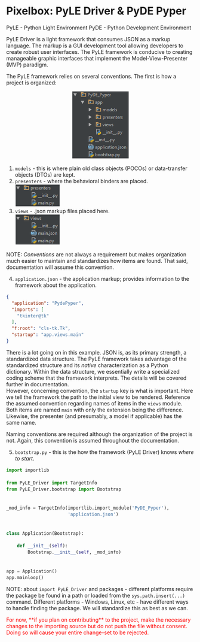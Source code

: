 # Pixelbox: PyLE Driver & PyDE Pyper

PyLE - Python Light Environment
PyDE - Python Development Environment

PyLE Driver is a light framework that consumes JSON as a markup language. The markup is a GUI development tool allowing
developers to create robust user interfaces. The PyLE framework is conducive to creating manageable graphic interfaces
that implement the Model-View-Presenter (MVP) paradigm.

The PyLE framework relies on several conventions. The first is how a project is organized:
<p align="center">
  <img src="https://github.com/badkraft/razorware.pixelbox/blob/master/repo_images/conv_proj_org.png"
       alt="PyLE project organization by convention"
       title="Convention 1: Project Organization"/>
</p>

1. `models` - this is where plain old class objects (POCOs) or data-transfer objects (DTOs) are kept.
2. `presenters` - where the behavioral binders are placed.<br>
![PyLE presenter content naming by convention][conv_1b]  
3. `views` - .json markup files placed here.<br>
![PyLE view content naming by convention][conv_1c]  

NOTE: *Conventions* are not always a requirement but makes organization much easier to maintain and standardizes how items are
found. That said, documentation will assume this convention.

4. `application.json` - the application markup; provides information to the framework about the application.<br>
```json
{
  "application": "PydePyper",
  "imports": [
    "tkinter@tk"
  ],
  "f:root": "cls-tk.Tk",
  "startup": "app.views.main"
}
```

There is a lot going on in this example. JSON is, as its primary strength, a standardized data structure. The PyLE framework takes 
advantage of the standardized structure and its *native* characterization as a Python dictionary. Within the data structure, we
essentially write a specialized coding scheme that the framework interprets. The details will be covered further in documentation.  
However, concerning convention, the `startup` key is what is important. Here we tell the framework the path to the initial view
to be rendered. Reference the assumed convention regarding names of items in the `views` module. Both items are named `main` with only
the extension being the difference. Likewise, the presenter (and presumably, a model if applicable) has the same name.  

Naming conventions are required although the organization of the project is not. Again, this convention is assumed throughout the
documentation.

5. `bootstrap.py` - this is the how the framework (PyLE Driver) knows *where to start*.<br>
```python
import importlib

from PyLE_Driver import TargetInfo
from PyLE_Driver.bootstrap import Bootstrap


_mod_info = TargetInfo(importlib.import_module('PyDE_Pyper'),
                       'application.json')


class Application(Bootstrap):

    def __init__(self):
        Bootstrap.__init__(self, _mod_info)


app = Application()
app.mainloop()
```

NOTE: about `import PyLE_Driver` and packages - different platforms require the package be found in a path or loaded from the
`sys.path.insert(...)` command. Different platforms - Windows, Linux, etc - have different ways to handle finding the package.
We will standardize this as best as we can. 
<p style="color:red">For now, **if you plan on contributing** to the project, make the necessary changes to
the importing source but do not push the file without consent. Doing so will cause your entire change-set to be rejected.</p>

[conv_1b]: https://github.com/badkraft/razorware.pixelbox/blob/master/repo_images/content_presenters.png "Convention 1b: Presenter Naming Convention"
[conv_1c]: https://github.com/badkraft/razorware.pixelbox/blob/master/repo_images/content_views.png "Convention 1c: View Naming Convention"